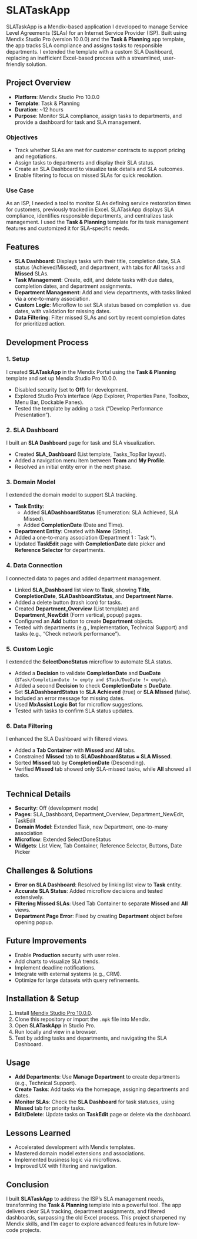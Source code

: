 # SLATaskApp

SLATaskApp is a Mendix-based application I developed to manage Service Level Agreements (SLAs) for an Internet Service Provider (ISP). Built using Mendix Studio Pro (version 10.0.0) and the **Task & Planning** app template, the app tracks SLA compliance and assigns tasks to responsible departments. I extended the template with a custom SLA Dashboard, replacing an inefficient Excel-based process with a streamlined, user-friendly solution.

## Project Overview

- **Platform**: Mendix Studio Pro 10.0.0
- **Template**: Task & Planning
- **Duration**: ~12 hours
- **Purpose**: Monitor SLA compliance, assign tasks to departments, and provide a dashboard for task and SLA management.

### Objectives

- Track whether SLAs are met for customer contracts to support pricing and negotiations.
- Assign tasks to departments and display their SLA status.
- Create an SLA Dashboard to visualize task details and SLA outcomes.
- Enable filtering to focus on missed SLAs for quick resolution.

### Use Case

As an ISP, I needed a tool to monitor SLAs defining service restoration times for customers, previously tracked in Excel. SLATaskApp displays SLA compliance, identifies responsible departments, and centralizes task management. I used the **Task & Planning** template for its task management features and customized it for SLA-specific needs.

## Features

- **SLA Dashboard**: Displays tasks with their title, completion date, SLA status (Achieved/Missed), and department, with tabs for **All** tasks and **Missed** SLAs.
- **Task Management**: Create, edit, and delete tasks with due dates, completion dates, and department assignments.
- **Department Management**: Add and view departments, with tasks linked via a one-to-many association.
- **Custom Logic**: Microflow to set SLA status based on completion vs. due dates, with validation for missing dates.
- **Data Filtering**: Filter missed SLAs and sort by recent completion dates for prioritized action.

## Development Process

### 1. Setup
I created **SLATaskApp** in the Mendix Portal using the **Task & Planning** template and set up Mendix Studio Pro 10.0.0.

- Disabled security (set to **Off**) for development.
- Explored Studio Pro’s interface (App Explorer, Properties Pane, Toolbox, Menu Bar, Dockable Panes).
- Tested the template by adding a task (“Develop Performance Presentation”).

### 2. SLA Dashboard
I built an **SLA Dashboard** page for task and SLA visualization.

- Created **SLA_Dashboard** (List template, Tasks_TopBar layout).
- Added a navigation menu item between **Team** and **My Profile**.
- Resolved an initial entity error in the next phase.

### 3. Domain Model
I extended the domain model to support SLA tracking.

- **Task Entity**:
  - Added **SLADashboardStatus** (Enumeration: SLA Achieved, SLA Missed).
  - Added **CompletionDate** (Date and Time).
- **Department Entity**: Created with **Name** (String).
- Added a one-to-many association (Department 1 : Task *).
- Updated **TaskEdit** page with **CompletionDate** date picker and **Reference Selector** for departments.

### 4. Data Connection
I connected data to pages and added department management.

- Linked **SLA_Dashboard** list view to **Task**, showing **Title**, **CompletionDate**, **SLADashboardStatus**, and **Department Name**.
- Added a delete button (trash icon) for tasks.
- Created **Department_Overview** (List template) and **Department_NewEdit** (Form vertical, popup) pages.
- Configured an **Add** button to create **Department** objects.
- Tested with departments (e.g., Implementation, Technical Support) and tasks (e.g., “Check network performance”).

### 5. Custom Logic
I extended the **SelectDoneStatus** microflow to automate SLA status.

- Added a **Decision** to validate **CompletionDate** and **DueDate** (`$Task/CompletionDate != empty and $Task/DueDate != empty`).
- Added a second **Decision** to check **CompletionDate** ≤ **DueDate**.
- Set **SLADashboardStatus** to **SLA Achieved** (true) or **SLA Missed** (false).
- Included an error message for missing dates.
- Used **MxAssist Logic Bot** for microflow suggestions.
- Tested with tasks to confirm SLA status updates.

### 6. Data Filtering
I enhanced the SLA Dashboard with filtered views.

- Added a **Tab Container** with **Missed** and **All** tabs.
- Constrained **Missed** tab to **SLADashboardStatus = SLA Missed**.
- Sorted **Missed** tab by **CompletionDate** (Descending).
- Verified **Missed** tab showed only SLA-missed tasks, while **All** showed all tasks.

## Technical Details

- **Security**: Off (development mode)
- **Pages**: SLA_Dashboard, Department_Overview, Department_NewEdit, TaskEdit
- **Domain Model**: Extended Task, new Department, one-to-many association
- **Microflow**: Extended SelectDoneStatus
- **Widgets**: List View, Tab Container, Reference Selector, Buttons, Date Picker

## Challenges & Solutions

- **Error on SLA Dashboard**: Resolved by linking list view to **Task** entity.
- **Accurate SLA Status**: Added microflow decisions and tested extensively.
- **Filtering Missed SLAs**: Used Tab Container to separate **Missed** and **All** views.
- **Department Page Error**: Fixed by creating **Department** object before opening popup.

## Future Improvements

- Enable **Production** security with user roles.
- Add charts to visualize SLA trends.
- Implement deadline notifications.
- Integrate with external systems (e.g., CRM).
- Optimize for large datasets with query refinements.

## Installation & Setup

1. Install [Mendix Studio Pro 10.0.0](https://www.mendix.com/evaluation-guide/studio-pro).
2. Clone this repository or import the `.mpk` file into Mendix.
3. Open **SLATaskApp** in Studio Pro.
4. Run locally and view in a browser.
5. Test by adding tasks and departments, and navigating the SLA Dashboard.

## Usage

- **Add Departments**: Use **Manage Department** to create departments (e.g., Technical Support).
- **Create Tasks**: Add tasks via the homepage, assigning departments and dates.
- **Monitor SLAs**: Check the **SLA Dashboard** for task statuses, using **Missed** tab for priority tasks.
- **Edit/Delete**: Update tasks on **TaskEdit** page or delete via the dashboard.

## Lessons Learned

- Accelerated development with Mendix templates.
- Mastered domain model extensions and associations.
- Implemented business logic via microflows.
- Improved UX with filtering and navigation.

## Conclusion

I built **SLATaskApp** to address the ISP’s SLA management needs, transforming the **Task & Planning** template into a powerful tool. The app delivers clear SLA tracking, department assignments, and filtered dashboards, surpassing the old Excel process. This project sharpened my Mendix skills, and I’m eager to explore advanced features in future low-code projects.

